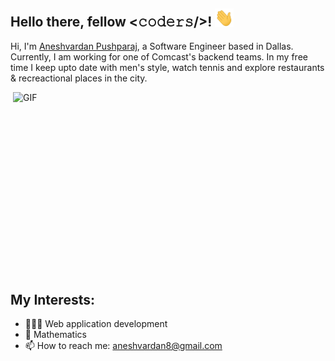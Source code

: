 
<h2> Hello there, fellow <𝚌𝚘𝚍𝚎𝚛𝚜/>! <img src="https://raw.githubusercontent.com/ABSphreak/ABSphreak/master/gifs/Hi.gif" width="30px"></h2>



Hi, I'm [Aneshvardan Pushparaj](https://www.linkedin.com/in/aneshvardan-pushparaj/), a Software Engineer based in Dallas. Currently, I am working for one of Comcast's backend teams. In my free time I keep upto date with men's style, watch tennis and  explore restaurants & recreactional places in the city.

  <img align="right" alt="GIF" src="https://github.com/abhisheknaiidu/abhisheknaiidu/blob/master/code.gif?raw=true" width="500" height="320" />


## My Interests:

- 👨🏽‍💻 Web application development
- 🌱 Mathematics
- 📫 How to reach me: aneshvardan8@gmail.com


